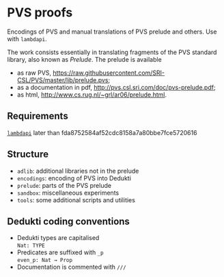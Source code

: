 # PVS proofs

Encodings of PVS and manual translations of PVS prelude and others.
Use with `lambdapi`.

The work consists essentially in translating fragments of the PVS standard
library, also known as _Prelude_. The prelude is available
- as raw PVS,
  <https://raw.githubusercontent.com/SRI-CSL/PVS/master/lib/prelude.pvs>;
- as a documentation in pdf,
  <http://pvs.csl.sri.com/doc/pvs-prelude.pdf>;
- as html, <http://www.cs.rug.nl/~grl/ar06/prelude.html>.


## Requirements

[`lambdapi`](https://github.com/Deducteam/lambdapi.git) later than 
fda8752584af52cdc8158a7a80bbe7fce5720616

## Structure

- `adlib`: additional libraries not in the prelude
- `encodings`: encoding of PVS into Dedukti
- `prelude`: parts of the PVS prelude
- `sandbox`: miscellaneous experiments
- `tools`: some additional scripts and utilities

## Dedukti coding conventions

- Dedukti types are capitalised  
  `Nat: TYPE`
- Predicates are suffixed with `_p`  
  `even_p: Nat → Prop`
- Documentation is commented with `///`
